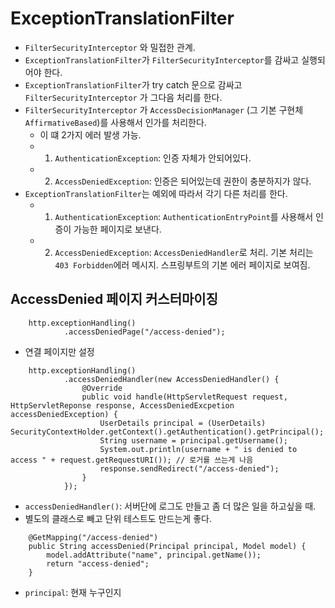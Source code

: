 # ExceptionTranslationFilter

- `FilterSecurityInterceptor` 와 밀접한 관계.
- `ExceptionTranslationFilter`가 `FilterSecurityInterceptor`를 감싸고 실행되어야 한다.
- `ExceptionTranslationFilter`가 try catch 문으로 감싸고 `FilterSecurityInterceptor` 가 그다음 처리를 한다.
- `FilterSecurityInterceptor` 가 `AccessDecisionManager` (그 기본 구현체 `AffirmativeBased`)를 사용해서 인가를 처리한다.
  - 이 떄 2가지 에러 발생 가능.
  - 1. `AuthenticationException`: 인증 자체가 안되어있다.
  - 2. `AccessDeniedException`: 인증은 되어있는데 권한이 충분하지가 않다.
- `ExceptionTranslationFilter`는 예외에 따라서 각기 다른 처리를 한다.
  - 1. `AuthenticationException`: `AuthenticationEntryPoint`를 사용해서 인증이 가능한 페이지로 보낸다.
  - 2. `AccessDeniedException`: `AccessDeniedHandler`로 처리. 기본 처리는 `403 Forbidden`에러 메시지. 스프링부트의 기본 에러 페이지로 보여짐.

## AccessDenied 페이지 커스터마이징

```
    http.exceptionHandling()
            .accessDeniedPage("/access-denied");
```
- 연결 페이지만 설정

```
    http.exceptionHandling()
            .accessDeniedHandler(new AccessDeniedHandler() {
                @Override
                public void handle(HttpServletRequest request, HttpServletReponse response, AccessDeniedExcpetion accessDeniedException) {
                    UserDetails principal = (UserDetails) SecurityContextHolder.getContext().getAuthentication().getPrincipal();
                    String username = principal.getUsername();
                    System.out.println(username + " is denied to access " + request.getRequestURI()); // 로거를 쓰는게 나음
                    response.sendRedirect("/access-denied");
                }
            });
```
- `accessDeniedHandler()`: 서버단에 로그도 만들고 좀 더 많은 일을 하고싶을 때.
- 별도의 클래스로 빼고 단위 테스트도 만드는게 좋다.

```
    @GetMapping("/access-denied")
    public String accessDenied(Principal principal, Model model) {
        model.addAttribute("name", principal.getName());
        return "access-denied";
    }
```
- `principal`: 현재 누구인지